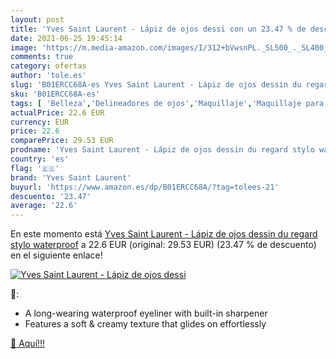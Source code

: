 ```yaml
---
layout: post
title: 'Yves Saint Laurent - Lápiz de ojos dessi con un 23.47 % de descuento'
date: 2021-06-25 19:45:14
image: 'https://m.media-amazon.com/images/I/312+bVwsnPL._SL500_._SL400_.jpg'
comments: true
category: ofertas
author: 'tole.es'
slug: 'B01ERCC68A-es Yves Saint Laurent - Lápiz de ojos dessin du regard stylo...'
sku: 'B01ERCC68A-es'
tags: [ 'Belleza','Delineadores de ojos','Maquillaje','Maquillaje para ojos','lápiz','yves saint laurent', ]
actualPrice: 22.6 EUR
currency: EUR
price: 22.6
comparePrice: 29.53 EUR
prodname: 'Yves Saint Laurent - Lápiz de ojos dessin du regard stylo waterproof'
country: 'es'
flag: '🇪🇸'
brand: 'Yves Saint Laurent'
buyurl: 'https://www.amazon.es/dp/B01ERCC68A/?tag=tolees-21'
descuento: '23.47'
average: '22.6'
---
```


En este momento está [Yves Saint Laurent - Lápiz de ojos dessin du regard stylo waterproof](https://www.amazon.es/dp/B01ERCC68A/?tag=tolees-21) a 22.6 EUR (original: 29.53 EUR) (23.47 %  de descuento) en el siguiente enlace!

[![Yves Saint Laurent - Lápiz de ojos dessi](https://m.media-amazon.com/images/I/312+bVwsnPL._SL500_._SL400_.jpg)](https://www.amazon.es/dp/B01ERCC68A/?tag=tolees-21)

🔎:

- A long-wearing waterproof eyeliner with built-in sharpener
- Features a soft & creamy texture that glides on effortlessly

[🛒 Aquí!!!](https://www.amazon.es/dp/B01ERCC68A/?tag=tolees-21)
